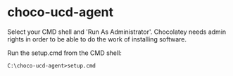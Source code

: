 # choco-ucd-agent

Select your CMD shell and 'Run As Administrator'.  Chocolatey needs admin rights in order to be able to do the work of installing software.

Run the setup.cmd from the CMD shell:

    C:\choco-ucd-agent>setup.cmd
